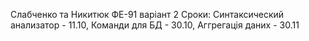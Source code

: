Слабченко та Никитюк ФЕ-91 варiант 2
Сроки:
Синтаксический анализатор - 11.10,
Команди для БД - 30.10,
Аггрегацiя даних  - 30.11
